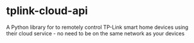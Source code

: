 # tplink-cloud-api
A Python library for to remotely control TP-Link smart home devices using their cloud service - no need to be on the same network as your devices
